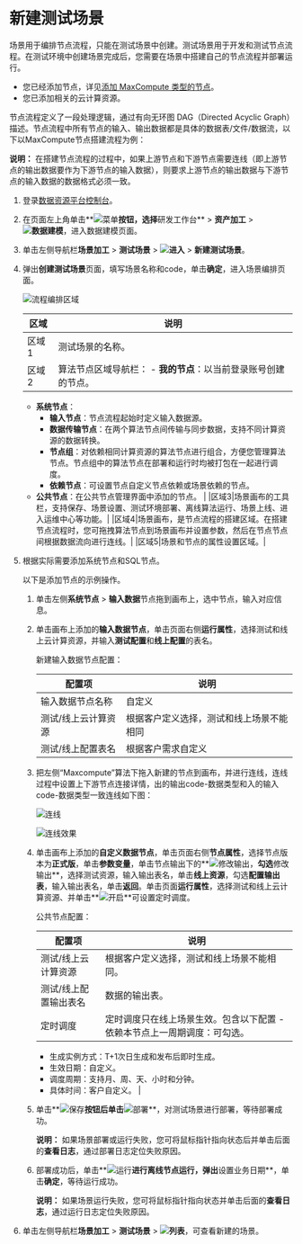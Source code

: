 # 新建测试场景

场景用于编排节点流程，只能在测试场景中创建。测试场景用于开发和测试节点流程。在测试环境中创建场景完成后，您需要在场景中搭建自己的节点流程并部署运行。

-   您已经添加节点，详见[添加 MaxCompute 类型的节点]()。
-   您已添加相关的云计算资源。

节点流程定义了一段处理逻辑，通过有向无环图 DAG（Directed Acyclic Graph）描述。节点流程中所有节点的输入、输出数据都是具体的数据表/文件/数据流，以下以MaxCompute节点搭建流程为例：

**说明：** 在搭建节点流程的过程中，如果上游节点和下游节点需要连线（即上游节点的输出数据要作为下游节点的输入数据），则要求上游节点的输出数据与下游节点的输入数据的数据格式必须一致。

1.  登录[数据资源平台控制台](https://dataq.console.aliyun.com)。

2.  在页面左上角单击**![菜单](https://static-aliyun-doc.oss-accelerate.aliyuncs.com/assets/img/zh-CN/6504337061/p188771.png)**按钮，选择**研发工作台** \> **资产加工** \> **![数据建模](https://static-aliyun-doc.oss-accelerate.aliyuncs.com/assets/img/zh-CN/7366900161/p208211.png)**，进入数据建模页面。

3.  单击左侧导航栏**场景加工** \> **测试场景** \> **![进入](https://static-aliyun-doc.oss-accelerate.aliyuncs.com/assets/img/zh-CN/6504337061/p188815.png)** \> **新建测试场景**。

4.  弹出**创建测试场景**页面，填写场景名称和code，单击**确定**，进入场景编排页面。

    ![流程编排区域](https://static-aliyun-doc.oss-accelerate.aliyuncs.com/assets/img/zh-CN/8207060161/p209451.png)

    |区域|说明|
    |--|--|
    |区域1|测试场景的名称。|
    |区域2|算法节点区域导航栏：     -   **我的节点**：以当前登录账号创建的节点。
    -   **系统节点**：
        -   **输入节点**：节点流程起始时定义输入数据源。
        -   **数据传输节点**：在两个算法节点间传输与同步数据，支持不同计算资源的数据转换。
        -   **节点组**：对依赖相同计算资源的算法节点进行组合，方便您管理算法节点。节点组中的算法节点在部署和运行时均被打包在一起进行调度。
        -   **依赖节点**：可设置节点自定义节点依赖或场景依赖的节点。
    -   **公共节点**：在公共节点管理界面中添加的节点。 |
    |区域3|场景画布的工具栏，支持保存、场景设置、测试环境部署、离线算法运行、场景上线、进入运维中心等功能。|
    |区域4|场景画布，是节点流程的搭建区域。在搭建节点流程时，您可拖拽算法节点到场景画布并设置参数，然后在节点节点间根据数据流向进行连线。|
    |区域5|场景和节点的属性设置区域。|

5.  根据实际需要添加系统节点和SQL节点。

    以下是添加节点的示例操作。

    1.  单击左侧**系统节点** \> **输入数据**节点拖到画布上，选中节点，输入对应信息。

    2.  单击画布上添加的**输入数据节点**，单击页面右侧**运行属性**，选择测试和线上云计算资源，并输入**测试配置**和**线上配置**的表名。

        新建输入数据节点配置：

        |配置项|说明|
        |---|--|
        |输入数据节点名称|自定义|
        |测试/线上云计算资源|根据客户定义选择，测试和线上场景不能相同|
        |测试/线上配置表名|根据客户需求自定义|

    3.  把左侧“Maxcompute”算法下拖入新建的节点到画布，并进行连线，连线过程中设置上下游节点连接详情，出的输出code-数据类型和入的输入code-数据类型一致连线如下图：

        ![连线](https://static-aliyun-doc.oss-accelerate.aliyuncs.com/assets/img/zh-CN/8857900161/p208831.png)

        ![连线效果](https://static-aliyun-doc.oss-accelerate.aliyuncs.com/assets/img/zh-CN/8857900161/p208828.png)

    4.  单击画布上添加的**自定义数据节点**，单击页面右侧**节点属性**，选择节点版本为**正式版**，单击**参数变量**，单击节点输出下的**![修改输出](https://static-aliyun-doc.oss-accelerate.aliyuncs.com/assets/img/zh-CN/9857900161/p208482.png)，**勾选**修改输出**，选择测试资源，输入输出表名，单击**线上资源**，勾选**配置输出表**，输入输出表名，单击**返回**。单击页面**运行属性**，选择测试和线上云计算资源、并单击**![开启](https://static-aliyun-doc.oss-accelerate.aliyuncs.com/assets/img/zh-CN/8207060161/p209503.png)**可设置定时调度。

        公共节点配置：

        |配置项|说明|
        |---|--|
        |测试/线上云计算资源|根据客户定义选择，测试和线上场景不能相同。|
        |测试/线上配置输出表名|数据的输出表。|
        |定时调度|定时调度只在线上场景生效。包含以下配置        -   依赖本节点上一周期调度：可勾选。
        -   生成实例方式：T+1次日生成和发布后即时生成。
        -   生效日期：自定义。
        -   调度周期：支持月、周、天、小时和分钟。
        -   具体时间：客户自定义。 |

    5.  单击**![保存](https://static-aliyun-doc.oss-accelerate.aliyuncs.com/assets/img/zh-CN/9857900161/p208484.png)**按钮后单击**![部署](https://static-aliyun-doc.oss-accelerate.aliyuncs.com/assets/img/zh-CN/9857900161/p208486.png)**，对测试场景进行部署，等待部署成功。

        **说明：** 如果场景部署或运行失败，您可将鼠标指针指向状态后并单击后面的**查看日志**，通过部署日志定位失败原因。

    6.  部署成功后，单击**![运行](https://static-aliyun-doc.oss-accelerate.aliyuncs.com/assets/img/zh-CN/9561429061/p205866.png)**进行离线节点运行，弹出**设置业务日期**，单击**确定**，等待运行成功。

        **说明：** 如果场景运行失败，您可将鼠标指针指向状态并单击后面的**查看日志**，通过运行日志定位失败原因。

6.  单击左侧导航栏**场景加工** \> **测试场景** \> **![列表](https://static-aliyun-doc.oss-accelerate.aliyuncs.com/assets/img/zh-CN/8207060161/p210355.png)**，可查看新建的场景。



